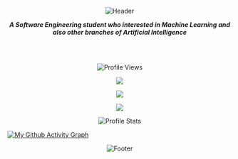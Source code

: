 <p align="center">
  <img src="https://capsule-render.vercel.app/api?type=waving&color=timeGradient&height=150&section=header&text=Move%20Fast&fontSize=40&animation=fadeIn&fontAlignY=40" alt="Header"/>
</p>
<p align="center"><i><b>A Software Engineering student who interested in Machine Learning and also other branches of Artificial Intelligence</b></i></p>
<br /><br />
<p align="center">
  <img src="https://komarev.com/ghpvc/?username=recep-yildirim&color=red" alt="Profile Views">
</p>
<p align="center">
  <a href="https://www.linkedin.com/in/recep-yildirim">
    <img src="https://img.shields.io/badge/-Recep YILDIRIM-blue?style=flat-square&logo=Linkedin&logoColor=white&link=https://www.linkedin.com/in/recep-yildirim" />
  </a>
</p>
<p align="center">
  <a href="mailto:0.recepyildirim@gmail.com">
    <img src="https://img.shields.io/badge/-0.recepyildirim@gmail.com-c14438?style=flat-square&logo=Gmail&logoColor=white&link=mailto:0.recepyildirim@gmail.com" />
  </a>
</p>
<p align="center">
  <a href="https://github.com/recep-yildirim?tab=follow">
    <img src="https://img.shields.io/github/followers/recep-yildirim?label=Follow&style=social" />
  </a>
</p>
<p align="center">
  <img src="https://github-readme-stats.vercel.app/api?username=recep-yildirim&show_icons=true&theme=radical&hide_border=true&border_radius=20%" alt="Profile Stats"/>
</p>

[![My Github Activity Graph](https://activity-graph.herokuapp.com/graph?username=recep-yildirim&bg_color=141321&line=fb418c&color=A9FEF7&custom_title=My%20Github%20Activity%20Graph&area=true&hide_border=true)](https://github.com/ashutosh00710/github-readme-activity-graph)
  
<p align="center">
  <img src="https://capsule-render.vercel.app/api?type=waving&color=timeGradient&height=150&section=footer&text=Break%20Things&fontSize=40&animation=fadeIn&fontAlignY=80" alt="Footer"/>
</p>
